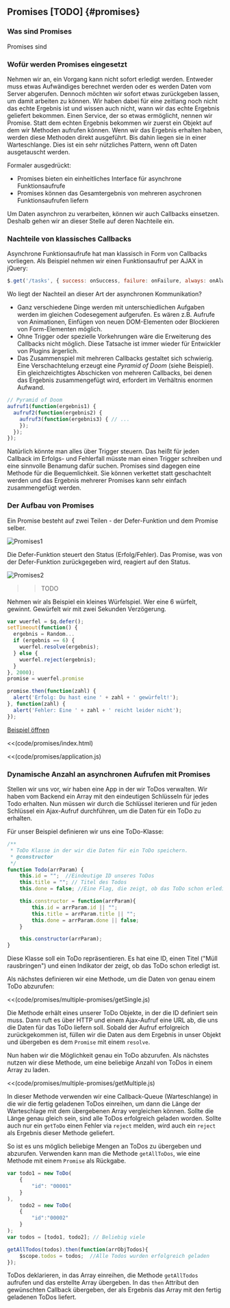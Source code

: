Promises [TODO] {#promises}
--------------------

### Was sind Promises

Promises sind




### Wofür werden Promises eingesetzt

Nehmen wir an, ein Vorgang kann nicht sofort erledigt werden. Entweder muss etwas Aufwändiges berechnet werden oder es werden Daten vom Server abgerufen. Dennoch möchten wir sofort etwas zurückgeben lassen, um damit arbeiten zu können. Wir haben dabei für eine zeitlang noch nicht das echte Ergebnis ist und wissen auch nicht, wann wir das echte Ergebnis geliefert bekommen. Einen Service, der so etwas ermöglicht, nennen wir Promise. Statt dem echten Ergebnis bekommen wir zuerst ein Objekt auf dem wir Methoden aufrufen können. Wenn wir das Ergebnis erhalten haben, werden diese Methoden direkt ausgeführt. Bis dahin liegen sie in einer Warteschlange. Dies ist ein sehr nützliches Pattern, wenn oft Daten ausgetauscht werden.

Formaler ausgedrückt:

* Promises bieten ein einheitliches Interface für asynchrone Funktionsaufrufe
* Promises können das Gesamtergebnis von mehreren asychronen Funktionsaufrufen liefern

Um Daten asynchron zu verarbeiten, können wir auch Callbacks einsetzen. Deshalb gehen wir an dieser Stelle auf deren Nachteile ein.

### Nachteile von klassisches Callbacks

Asynchrone Funktionsaufrufe hat man klassisch in Form von Callbacks vorliegen. Als Beispiel nehmen wir einen Funktionsaufruf per AJAX in jQuery:

~~~javascript
$.get('/tasks', { success: onSuccess, failure: onFailure, always: onAlways });
~~~

Wo liegt der Nachteil an dieser Art der asynchronen Kommunikation?

* Ganz verschiedene Dinge werden mit unterschiedlichen Aufgaben werden im gleichen Codesegement aufgerufen. Es wären z.B. Aufrufe von Animationen, Einfügen von neuen DOM-Elementen oder Blockieren von Form-Elementen möglich.
* Ohne Trigger oder spezielle Vorkehrungen wäre die Erweiterung des Callbacks nicht möglich. Diese Tatsache ist immer wieder für Entwickler von Plugins ärgerlich.
* Das Zusammenspiel mit mehreren Callbacks gestaltet sich schwierig. Eine Verschachtelung erzeugt eine *Pyramid of Doom* (siehe Beispiel). Ein gleichzeichtigtes Abschicken von mehreren Callbacks, bei denen das Ergebnis zusammengefügt wird, erfordert im Verhältnis enormen Aufwand.

~~~javascript
// Pyramid of Doom
aufruf1(function(ergebnis1) {
  aufruf2(function(ergebnis2) {
    aufruf3(function(ergebnis3) { // ...
    });
  });
});
~~~

Natürlich könnte man alles über Trigger steuern. Das heißt für jeden Callback im Erfolgs- und Fehlerfall müsste man einen Trigger schreiben und eine sinnvolle Benamung dafür suchen. Promises sind dagegen eine Methode für die Bequemlichkeit. Sie können verkettet statt geschachtelt werden und das Ergebnis mehrerer Promises kann sehr einfach zusammengefügt werden.

### Der Aufbau von Promises

Ein Promise besteht auf zwei Teilen - der Defer-Funktion und dem Promise selber.

![Promises1](figures/promises.png)

Die Defer-Funktion steuert den Status (Erfolg/Fehler). Das Promise, was von der Defer-Funktion zurückgegeben wird, reagiert auf den Status.

![Promises2](figures/promises2.png)


>> TODO

Nehmen wir als Beispiel ein kleines Würfelspiel. Wer eine 6 würfelt, gewinnt. Gewürfelt wir mit zwei Sekunden Verzögerung.

~~~javascript
var wuerfel = $q.defer();
setTimeout(function() {
  ergebnis = Random...
  if (ergebnis == 6) {
    wuerfel.resolve(ergebnis);
  } else {
    wuerfel.reject(ergebnis);
  }
}, 2000);
promise = wuerfel.promise

promise.then(function(zahl) {
  alert('Erfolg: Du hast eine ' + zahl + ' gewürfelt!');
}, function(zahl) {
  alert('Fehler: Eine ' + zahl + ' reicht leider nicht');
});
~~~


[Beispiel öffnen](http://angularjs.de/code/promises/index.html)


<<(code/promises/index.html)

<<(code/promises/application.js)

### Dynamische Anzahl an asynchronen Aufrufen mit Promises
Stellen wir uns vor, wir haben eine App in der wir ToDos verwalten. Wir haben vom Backend ein Array mit den eindeutigen Schlüsseln für jedes Todo erhalten.
Nun müssen wir durch die Schlüssel iterieren und für jeden Schlüssel ein Ajax-Aufruf durchführen, um die Daten für ein ToDo zu erhalten.

Für unser Beispiel definieren wir uns eine ToDo-Klasse:
~~~ javascript
/**
 * ToDo Klasse in der wir die Daten für ein ToDo speichern.
 * @constructor
 */
function Todo(arrParam) {
    this.id = "";  //Eindeutige ID unseres ToDos
    this.title = ""; // Titel des Todos
    this.done = false; //Eine Flag, die zeigt, ob das ToDo schon erledigt ist.

    this.constructor = function(arrParam){
        this.id = arrParam.id || "";
        this.title = arrParam.title || "";
        this.done = arrParam.done || false;
    }

    this.constructor(arrParam);
}
~~~
Diese Klasse soll ein ToDo repräsentieren. Es hat eine ID, einen Titel ("Müll rausbringen") und einen Indikator der zeigt, ob das ToDo schon erledigt ist.

Als nächstes definieren wir eine Methode, um die Daten von genau einem ToDo abzurufen:

<<(code/promises/multiple-promises/getSingle.js)

Die Methode erhält eines unserer ToDo Objekte, in der die ID definiert sein muss. Dann ruft es über HTTP und einem Ajax-Aufruf eine URL ab, die uns die Daten für das ToDo liefern soll.
Sobald der Aufruf erfolgreich zurückgekommen ist, füllen wir die Daten aus dem Ergebnis in unser Objekt und übergeben es dem `Promise` mit einem `resolve`.

Nun haben wir die Möglichkeit genau ein ToDo abzurufen. Als nächstes nutzen wir diese Methode, um eine beliebige Anzahl von ToDos in einem Array zu laden.

<<(code/promises/multiple-promises/getMultiple.js)

In dieser Methode verwenden wir eine Callback-Queue (Warteschlange) in die wir die fertig geladenen ToDos einreihen, um dann die Länge der Warteschlage mit dem übergebenen Array vergleichen können.
Sollte die Länge genau gleich sein, sind alle ToDos erfolgreich geladen worden. Sollte auch nur ein `getToDo` einen Fehler via `reject` melden, wird auch ein `reject` als Ergebnis dieser Methode geliefert.

So ist es uns möglich beliebige Mengen an ToDos zu übergeben und abzurufen. Verwenden kann man die Methode `getAllToDos`, wie eine Methode mit einem `Promise` als Rückgabe.

~~~ javascript
var todo1 = new ToDo(
    {
        "id": "00001"
    }
),
    todo2 = new ToDo(
    {
        "id":"00002"
    }
);
var todos = [todo1, todo2]; // Beliebig viele

getAllTodos(todos).then(function(arrObjTodos){
    $scope.todos = todos;  //Alle Todos wurden erfolgreich geladen
});
~~~

ToDos deklarieren, in das Array einreihen, die Methode `getAllTodos` aufrufen und das erstellte Array übergeben. In das `then` Attribut den gewünschten Callback übergeben, der als Ergebnis das Array mit den fertig geladenen ToDos liefert.

